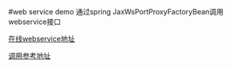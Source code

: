 #web service demo
通过spring JaxWsPortProxyFactoryBean调用webservice接口

[在线webservice地址](https://my.oschina.net/CraneHe/blog/183471)

[调用参考地址](http://blog.csdn.net/zhutulang/article/details/51581998)